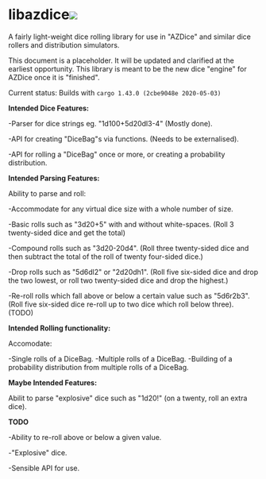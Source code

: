 # libazdice[<img src="https://api.travis-ci.org/aleshaleksey/AZDice.svg?branch=master">](https://travis-ci.org/aleshaleksey/AZDice)
A fairly light-weight dice rolling library for use in "AZDice" and similar dice rollers and distribution simulators.

This document is a placeholder. It will be updated and clarified at the earliest opportunity.
This library is meant to be the new dice "engine" for AZDice once it is "finished".

Current status: Builds with `cargo 1.43.0 (2cbe9048e 2020-05-03)`

__Intended Dice Features:__

-Parser for dice strings eg. "1d100+5d20dl3-4" (Mostly done).

-API for creating "DiceBag"s via functions. (Needs to be externalised).

-API for rolling a "DiceBag" once or more, or creating a probability distribution.

__Intended Parsing Features:__

Ability to parse and roll:

-Accommodate for any virtual dice size with a whole number of size.

-Basic rolls such as "3d20+5" with and without white-spaces. (Roll 3 twenty-sided dice and get the total)

-Compound rolls such as "3d20-20d4". (Roll three twenty-sided dice and then subtract the total of the roll of twenty four-sided dice.)

-Drop rolls such as "5d6dl2" or "2d20dh1". (Roll five six-sided dice and drop the two lowest, or roll two twenty-sided dice and drop the highest.)

-Re-roll rolls which fall above or below a certain value such as "5d6r2b3". (Roll five six-sided dice re-roll up to two dice which roll below three). (TODO)

__Intended Rolling functionality:__

Accomodate:

-Single rolls of a DiceBag.
-Multiple rolls of a DiceBag.
-Building of a probability distribution from multiple rolls of a DiceBag.

__Maybe Intended Features:__

Abilit to parse "explosive" dice such as "1d20!" (on a twenty, roll an extra dice).

__TODO__

-Ability to re-roll above or below a given value.

-"Explosive" dice.

-Sensible API for use.
